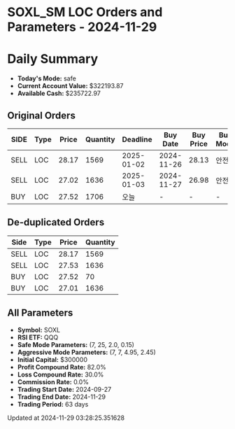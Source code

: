 # SOXL_SM LOC Orders and Parameters - 2024-11-29

# Daily Summary

- **Today's Mode:** safe
- **Current Account Value:** $322193.87
- **Available Cash:** $235722.97

## Original Orders

| SIDE | Type | Price | Quantity | Deadline | Buy Date | Buy Price | Buy Mode |
|------|------|-------|----------|----------|----------|-----------|----------|
| SELL | LOC | 28.17 | 1569 | 2025-01-02 | 2024-11-26 | 28.13 | 안전 |
| SELL | LOC | 27.02 | 1636 | 2025-01-03 | 2024-11-27 | 26.98 | 안전 |
| BUY | LOC | 27.52 | 1706 | 오늘 | - | - | - |

## De-duplicated Orders

| Side | Type | Price | Quantity |
|------|------|-------|----------|
| SELL | LOC | 28.17 | 1569 |
| SELL | LOC | 27.53 | 1636 |
| BUY | LOC | 27.52 | 70 |
| BUY | LOC | 27.01 | 1636 |

## All Parameters

- **Symbol:** SOXL
- **RSI ETF:** QQQ
- **Safe Mode Parameters:** (7, 25, 2.0, 0.15)
- **Aggressive Mode Parameters:** (7, 7, 4.95, 2.45)
- **Initial Capital:** $300000
- **Profit Compound Rate:** 82.0%
- **Loss Compound Rate:** 30.0%
- **Commission Rate:** 0.0%
- **Trading Start Date:** 2024-09-27
- **Trading End Date:** 2024-11-29
- **Trading Period:** 63 days

Updated at 2024-11-29 03:28:25.351628
